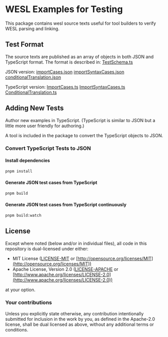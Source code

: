 # WESL Examples for Testing

This package contains wesl source texts useful
for tool builders to verify WESL parsing and linking.

## Test Format

The source texts are published as an array of objects
in both JSON and TypeScript format.
The format is described in:
[TestSchema.ts](./src/TestSchema.ts)

JSON version:
[importCases.json](./src/test-cases-json/importCases.json)
[importSyntaxCases.json](./src/test-cases-json/importSyntaxCases.json)
[conditionalTranslation.json](./src/test-cases-json/conditionalTranslation.json)

TypeScript version:
[ImportCases.ts](./src/test-cases/ImportCases.ts)
[ImportSyntaxCases.ts](./src/test-cases/ImportSyntaxCases.ts)
[ConditionalTranslation.ts](./src/test-cases/ConditionalTranslation.ts)

## Adding New Tests

Author new examples in TypeScript.
(TypeScript is similar to JSON but a little more user friendly for authoring.)

A tool is included in the package to convert the TypeScript objects to JSON.

### Convert TypeScript Tests to JSON


#### Install dependencies

```sh
pnpm install
```

#### Generate JSON test cases from TypeScript

```sh
pnpm build
```

#### Generate JSON test cases from TypeScript continuously

```sh
pnpm build:watch
```

## License

Except where noted (below and/or in individual files), all code in this repository is dual-licensed under either:

* MIT License ([LICENSE-MIT](LICENSE-MIT) or [http://opensource.org/licenses/MIT](http://opensource.org/licenses/MIT))
* Apache License, Version 2.0 ([LICENSE-APACHE](LICENSE-APACHE) or [http://www.apache.org/licenses/LICENSE-2.0](http://www.apache.org/licenses/LICENSE-2.0))

at your option.

### Your contributions

Unless you explicitly state otherwise,
any contribution intentionally submitted for inclusion in the work by you,
as defined in the Apache-2.0 license,
shall be dual licensed as above,
without any additional terms or conditions.
